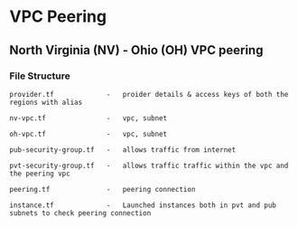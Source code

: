 # VPC Peering

## North Virginia (NV) - Ohio (OH) VPC peering

### File Structure

```
provider.tf             -   proider details & access keys of both the regions with alias

nv-vpc.tf               -   vpc, subnet

oh-vpc.tf               -   vpc, subnet

pub-security-group.tf   -   allows traffic from internet

pvt-security-group.tf   -   allows traffic traffic within the vpc and the peering vpc

peering.tf              -   peering connection

instance.tf             -   Launched instances both in pvt and pub subnets to check peering connection
```